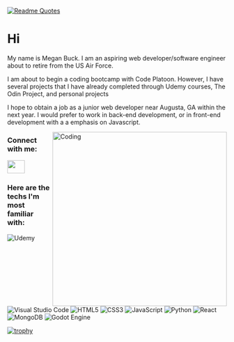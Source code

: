 [![Readme Quotes](https://quotes-github-readme.vercel.app/api?type=horizontal&theme=dark)](https://github.com/piyushsuthar/github-readme-quotes)

<h1 align='left'>Hi</h1>
<p align='left'>My name is Megan Buck. I am an aspiring web developer/software engineer about to retire from the US Air Force. </p>
<p align='left'>I am about to begin a coding bootcamp with Code Platoon. However, I have several projects that I have already completed through Udemy courses, The Odin Project, and personal projects</p>
<p align='left'>I hope to obtain a job as a junior web developer near Augusta, GA within the next year. I would prefer to work in back-end development, or in front-end development with a a emphasis on Javascript. </p>

<img align="right" alt="Coding" width="400" src="https://lifelonglearningwithot.files.wordpress.com/2016/01/computer-otter.gif">

<h3 align="left">Connect with me:</h3>
<p align="left">
<a href="www.linkedin.com/in/megan-buck-63112327b" target="blank"><img align="center" src="https://cdn.jsdelivr.net/npm/simple-icons@3.0.1/icons/linkedin.svg" alt="" height="30" width="40" /></a>

</p>
<h3 align='left'>Here are the techs I'm most familiar with:</h3>

![Udemy](https://img.shields.io/badge/Udemy-A435F0?style=for-the-badge&logo=Udemy&logoColor=white)
	![Visual Studio Code](https://img.shields.io/badge/Visual%20Studio%20Code-0078d7.svg?style=for-the-badge&logo=visual-studio-code&logoColor=white)
  ![HTML5](https://img.shields.io/badge/html5-%23E34F26.svg?style=for-the-badge&logo=html5&logoColor=white)
 ![CSS3](https://img.shields.io/badge/css3-%231572B6.svg?style=for-the-badge&logo=css3&logoColor=white)
 ![JavaScript](https://img.shields.io/badge/javascript-%23323330.svg?style=for-the-badge&logo=javascript&logoColor=%23F7DF1E)
![Python](https://img.shields.io/badge/python-3670A0?style=for-the-badge&logo=python&logoColor=ffdd54)
![React](https://img.shields.io/badge/react-%2320232a.svg?style=for-the-badge&logo=react&logoColor=%2361DAFB)
![MongoDB](https://img.shields.io/badge/MongoDB-%234ea94b.svg?style=for-the-badge&logo=mongodb&logoColor=white)
![Godot Engine](https://img.shields.io/badge/GODOT-%23FFFFFF.svg?style=for-the-badge&logo=godot-engine)


[![trophy](https://github-profile-trophy.vercel.app/?username=theQuiltingRiverOtter)](https://github.com/theQuiltingRiverOtter/github-profile-trophy)
